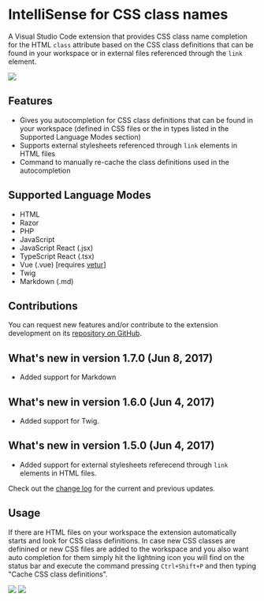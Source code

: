 # IntelliSense for CSS class names

A Visual Studio Code extension that provides CSS class name completion for the HTML `class` attribute based on the CSS class definitions that can be found in your workspace or in external files referenced through the `link` element.

![](http://i.imgur.com/5crMfTj.gif)

## Features
* Gives you autocompletion for CSS class definitions that can be found in your workspace (defined in CSS files or the in types listed in the Supported Language Modes section)
* Supports external stylesheets referenced through `link` elements in HTML files
* Command to manually re-cache the class definitions used in the autocompletion

## Supported Language Modes
* HTML
* Razor
* PHP
* JavaScript
* JavaScript React (.jsx)
* TypeScript React (.tsx)
* Vue (.vue) [requires [vetur](https://marketplace.visualstudio.com/items?itemName=octref.vetur)]
* Twig
* Markdown (.md)

## Contributions
You can request new features and/or contribute to the extension development on its [repository on GitHub](https://github.com/Zignd/HTML-CSS-Class-Completion/issues).

## What's new in version 1.7.0 (Jun 8, 2017)
* Added support for Markdown

## What's new in version 1.6.0 (Jun 4, 2017)
* Added support for Twig.

## What's new in version 1.5.0 (Jun 4, 2017)
* Added support for external stylesheets referecend through `link` elements in HTML files.

Check out the [change log](https://github.com/zignd/HTML-CSS-Class-Completion/blob/1.5.0/CHANGELOG.md) for the current and previous updates.

## Usage
If there are HTML files on your workspace the extension automatically starts and look for CSS class definitions. In case new CSS classes are definined or new CSS files are added to the workspace and you also want auto completion for them simply hit the lightning icon you will find on the status bar and execute the command pressing `Ctrl+Shift+P` and then typing "Cache CSS class definitions".

![](http://i.imgur.com/O7NjEUW.gif)
![](http://i.imgur.com/uyiXqMb.gif)
